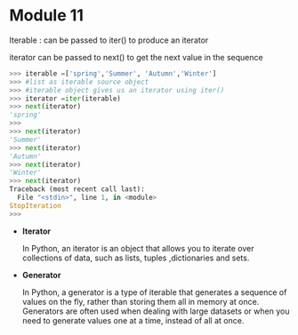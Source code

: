 # Module 11

Iterable :
can be passed to iter() to produce an iterator 

iterator 
can be passed to next() to get the next value in the sequence

```python
>>> iterable =['spring','Summer', 'Autumn','Winter']
>>> #list as iterable source object
>>> #iterable object gives us an iterator using iter()
>>> iterator =iter(iterable)
>>> next(iterator)
'spring'
>>>
>>> next(iterator)
'Summer'
>>> next(iterator)
'Autumn'
>>> next(iterator)
'Winter'
>>> next(iterator)
Traceback (most recent call last):
  File "<stdin>", line 1, in <module>
StopIteration
>>>
```

- **Iterator**
    
    In Python, an iterator is an object that allows you to iterate over collections of data, such as lists, tuples ,dictionaries and sets.
    
- **Generator**
    
    In Python, a generator is a type of iterable that generates a sequence of values on the fly, rather than storing them all in memory at once. Generators are often used when dealing with large datasets or when you need to generate values one at a time, instead of all at once.